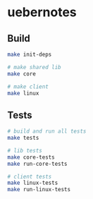 # uebernotes

## Build

```bash
make init-deps

# make shared lib
make core

# make client
make linux
```

## Tests

```bash
# build and run all tests
make tests

# lib tests
make core-tests
make run-core-tests

# client tests
make linux-tests
make run-linux-tests
```
